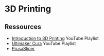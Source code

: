 # 3D Printing

## Ressources

- [Introduction to 3D Printing](https://www.youtube.com/playlist?list=PLDJMid0lOOYnkcFhz6rfQ6Uj8x7meNJJx) YouTube Playlist
- [Ultimaker Cura](https://www.youtube.com/playlist?list=PLv65CP2QM2rG0eX2ZhAyA0_A8nbQV9V29) YouTube Playlist
- [PrusaSlicer](https://www.youtube.com/watch?v=_kIqMPNQNSw)
